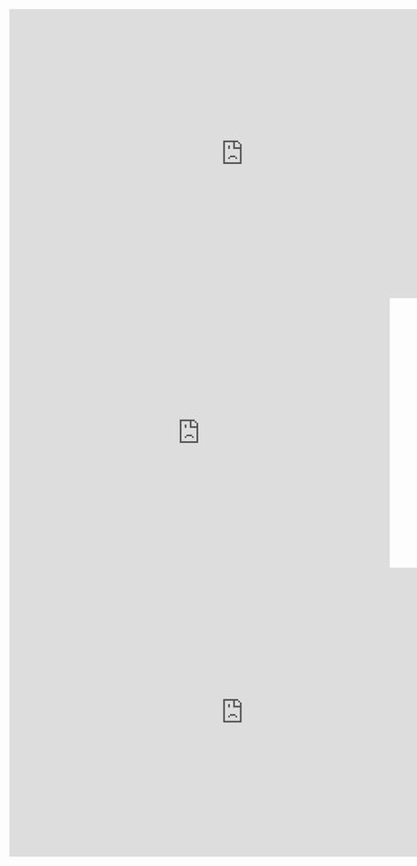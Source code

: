 






<iframe width="839" height="519" seamless frameborder="0" scrolling="no" src="https://docs.google.com/spreadsheets/d/e/2PACX-1vS9WapPL_XhnDpOUln_pKSW_zaSVpM-kmbcvPPXahTDohMn7--ftzKez-4OyuVz2evJ51z9spC-chIy/pubchart?oid=1391102463&amp;format=interactive"></iframe>


<iframe width="683" height="484" seamless frameborder="0" scrolling="no" src="https://docs.google.com/spreadsheets/d/e/2PACX-1vS9WapPL_XhnDpOUln_pKSW_zaSVpM-kmbcvPPXahTDohMn7--ftzKez-4OyuVz2evJ51z9spC-chIy/pubchart?oid=1376805831&amp;format=interactive"></iframe>


<iframe width="839" height="519" seamless frameborder="0" src="https://flipsidecrypto.xyz/Sanek/io.net-staking-dashboard-PSQg_k"></iframe>
